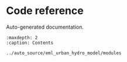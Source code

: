 # Code reference

Auto-generated documentation.


```{toctree}
:maxdepth: 2
:caption: Contents

../auto_source/eml_urban_hydro_model/modules
```
